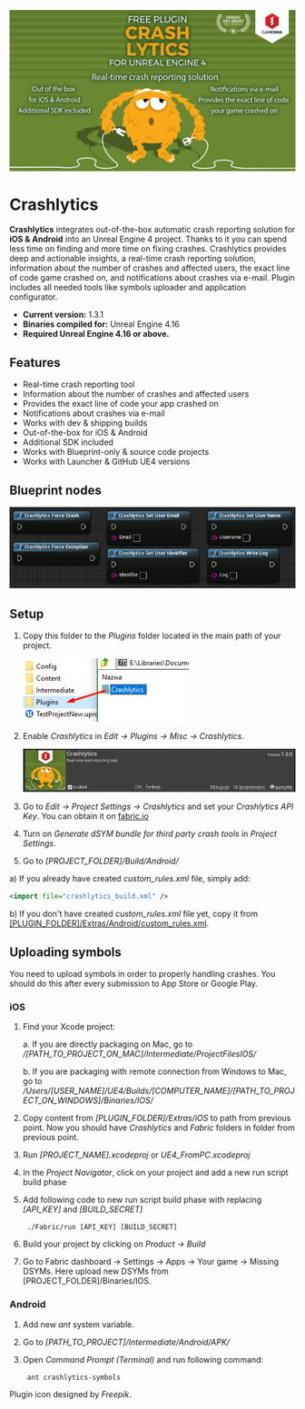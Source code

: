 ![Splash](Resources/Splash.png)

# Crashlytics

**Crashlytics** integrates out-of-the-box automatic crash reporting solution for **iOS & Android** into an Unreal Engine 4 project. Thanks to it you can spend less time on finding and more time on fixing crashes. Crashlytics provides deep and actionable insights, a real-time crash reporting solution, information about the number of crashes and affected users, the exact line of code game crashed on, and notifications about crashes via e-mail. Plugin includes all needed tools like symbols uploader and application configurator.

* **Current version:** 1.3.1
* **Binaries compiled for:** Unreal Engine 4.16
* **Required Unreal Engine 4.16 or above.**

## Features
* Real-time crash reporting tool
* Information about the number of crashes and affected users
* Provides the exact line of code your app crashed on
* Notifications about crashes via e-mail
* Works with dev & shipping builds
* Out-of-the-box for iOS & Android
* Additional SDK included
* Works with Blueprint-only & source code projects
* Works with Launcher & GitHub UE4 versions

## Blueprint nodes
![Splash](Resources/BlueprintSample.png)

## Setup
1. Copy this folder to the *Plugins* folder located in the main path of your project.

    ![CopyFiles](Resources/CopyFiles.png)

2. Enable *Crashlytics* in *Edit -> Plugins -> Misc -> Crashlytics*.

    ![EnablePlugin](Resources/EnablePlugin.png)

3. Go to _Edit -> Project Settings -> Crashlytics_ and set your _Crashlytics API Key_. You can obtain it on [fabric.io](http://www.fabric.io)
    
4. Turn on _Generate dSYM bundle for third party crash tools_ in _Project Settings_.

5. Go to _[PROJECT_FOLDER]/Build/Android/_

  a) If you already have created _custom_rules.xml_ file, simply add:
  ```xml
  <import file="crashlytics_build.xml" />
  ```
  b) If you don't have created _custom_rules.xml_ file yet, copy it from [[PLUGIN_FOLDER]/Extras/Android/custom_rules.xml](Extras/Android/custom_rules.xml).

## Uploading symbols
You need to upload symbols in order to properly handling crashes. You should do this after every submission to App Store or Google Play.

### iOS
1. Find your Xcode project:

    a. If you are directly packaging on Mac, go to _/[PATH_TO_PROJECT_ON_MAC]/Intermediate/ProjectFilesIOS/_

    b. If you are packaging with remote connection from Windows to Mac, go to _/Users/[USER_NAME]/UE4/Builds/[COMPUTER_NAME]/[PATH_TO_PROJECT_ON_WINDOWS]/Binaries/IOS/_

2. Copy content from _[PLUGIN_FOLDER]/Extras/iOS_ to path from previous point. Now you should have _Crashlytics_ and _Fabric_ folders in folder from previous point.

3. Run _[PROJECT_NAME].xcodeproj_ or _UE4_FromPC.xcodeproj_

4. In the _Project Navigator_, click on your project and add a new run script build phase

5. Add following code to new run script build phase with replacing _[API_KEY]_ and _[BUILD_SECRET]_

        ./Fabric/run [API_KEY] [BUILD_SECRET]

6. Build your project by clicking on _Product -> Build_

7. Go to Fabric dashboard -> Settings -> Apps -> Your game -> Missing DSYMs. Here upload new DSYMs from [PROJECT_FOLDER]/Binaries/IOS.

### Android

1. Add new _ant_ system variable.

2. Go to _[PATH_TO_PROJECT]/Intermediate/Android/APK/_

3. Open _Command Prompt (Terminal)_ and run following command:

        ant crashlytics-symbols

Plugin icon designed by _Freepik_.
